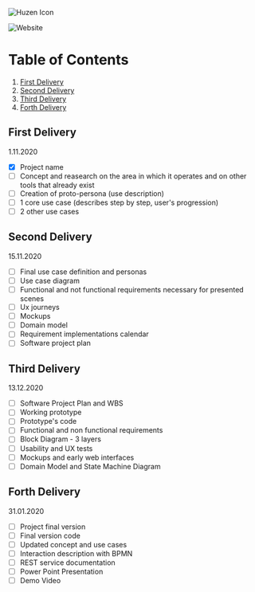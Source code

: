 ![Huzen Icon](https://raw.githubusercontent.com/Silvarini/Huzen/master/Icon/huzen-logo-500.png)

![Website](https://img.shields.io/website?down_color=red&down_message=offline&style=flat-square&up_color=green&up_message=online)

# Table of Contents

1. [First Delivery](#first-delivery)
2. [Second Delivery](#second-delivery)
3. [Third Delivery](#third-delivery)
4. [Forth Delivery](#forth-delivery)

## First Delivery
  1.11.2020
- [x] Project name
- [ ] Concept and reasearch on the area in which it operates and on other tools that already exist
- [ ] Creation of proto-persona (use description)
- [ ] 1 core use case (describes step by step, user's progression)
- [ ] 2 other use cases

## Second Delivery
  15.11.2020
- [ ] Final use case definition and personas
- [ ] Use case diagram
- [ ] Functional and not functional requirements necessary for presented scenes
- [ ] Ux journeys
- [ ] Mockups
- [ ] Domain model
- [ ] Requirement implementations calendar
- [ ] Software project plan

## Third Delivery
  13.12.2020
- [ ] Software Project Plan and WBS
- [ ] Working prototype
- [ ] Prototype's code
- [ ] Functional and non functional requirements
- [ ] Block Diagram - 3 layers 
- [ ] Usability and UX tests
- [ ] Mockups and early web interfaces
- [ ] Domain Model and State Machine Diagram 

## Forth Delivery
  31.01.2020
- [ ] Project final version
- [ ] Final version code
- [ ] Updated concept and use cases
- [ ] Interaction description with BPMN 
- [ ] REST service documentation
- [ ] Power Point Presentation
- [ ] Demo Video 
